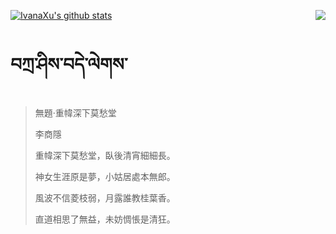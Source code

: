 [![IvanaXu's github stats](https://github-readme-stats.vercel.app/api?username=IvanaXu&show_icons=true&theme=vue-dark)](https://github.com/anuraghazra/github-readme-stats)
<img align="right" src="https://github-readme-stats.vercel.app/api/top-langs/?username=IvanaXu&langs_count=3&theme=graywhite" />
# བཀྲ་ཤིས་བདེ་ལེགས་
> 無題·重幃深下莫愁堂
> 
> 李商隱
> 
> 重幃深下莫愁堂，臥後清宵細細長。
> 
> 神女生涯原是夢，小姑居處本無郎。
> 
> 風波不信菱枝弱，月露誰教桂葉香。
> 
> 直道相思了無益，未妨惆悵是清狂。
>